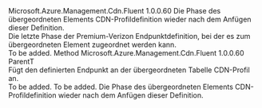 <Type Name="IAttachablePremium&lt;ParentT&gt;" FullName="Microsoft.Azure.Management.Cdn.Fluent.CdnEndpoint.Definition.IAttachablePremium&lt;ParentT&gt;">
  <TypeSignature Language="C#" Value="public interface IAttachablePremium&lt;ParentT&gt;" />
  <TypeSignature Language="ILAsm" Value=".class public interface auto ansi abstract IAttachablePremium`1&lt;ParentT&gt;" />
  <TypeSignature Language="DocId" Value="T:Microsoft.Azure.Management.Cdn.Fluent.CdnEndpoint.Definition.IAttachablePremium`1" />
  <TypeSignature Language="VB.NET" Value="Public Interface IAttachablePremium(Of ParentT)" />
  <TypeSignature Language="F#" Value="type IAttachablePremium&lt;'ParentT&gt; = interface" />
  <AssemblyInfo>
    <AssemblyName>Microsoft.Azure.Management.Cdn.Fluent</AssemblyName>
    <AssemblyVersion>1.0.0.60</AssemblyVersion>
  </AssemblyInfo>
  <TypeParameters>
    <TypeParameter Name="ParentT" />
  </TypeParameters>
  <Interfaces />
  <Docs>
    <typeparam name="ParentT">Die Phase des übergeordneten Elements CDN-Profildefinition wieder nach dem Anfügen dieser Definition.</typeparam>
    <summary>
            Die letzte Phase der Premium-Verizon Endpunktdefinition, bei der es zum übergeordneten Element zugeordnet werden kann.
            </summary>
    <remarks>To be added.</remarks>
  </Docs>
  <Members>
    <Member MemberName="Attach">
      <MemberSignature Language="C#" Value="public ParentT Attach ();" />
      <MemberSignature Language="ILAsm" Value=".method public hidebysig newslot virtual instance !ParentT Attach() cil managed" />
      <MemberSignature Language="DocId" Value="M:Microsoft.Azure.Management.Cdn.Fluent.CdnEndpoint.Definition.IAttachablePremium`1.Attach" />
      <MemberSignature Language="VB.NET" Value="Public Function Attach () As ParentT" />
      <MemberSignature Language="F#" Value="abstract member Attach : unit -&gt; 'ParentT" Usage="iAttachablePremium.Attach " />
      <MemberType>Method</MemberType>
      <AssemblyInfo>
        <AssemblyName>Microsoft.Azure.Management.Cdn.Fluent</AssemblyName>
        <AssemblyVersion>1.0.0.60</AssemblyVersion>
      </AssemblyInfo>
      <ReturnValue>
        <ReturnType>ParentT</ReturnType>
      </ReturnValue>
      <Parameters />
      <Docs>
        <summary>
            Fügt den definierten Endpunkt an der übergeordneten Tabelle CDN-Profil an.
            </summary>
        <returns>To be added.</returns>
        <remarks>To be added.</remarks>
        <return>Die Phase des übergeordneten Elements CDN-Profildefinition wieder nach dem Anfügen dieser Definition.</return>
      </Docs>
    </Member>
  </Members>
</Type>